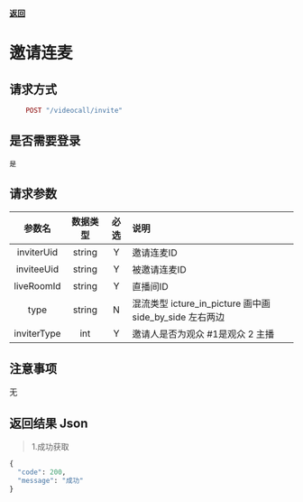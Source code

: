 [**返回**](https://github.com/ccba/aliyun-live-appserver-doc#videocall)

# 邀请连麦

## 请求方式 ##
```ruby
    POST "/videocall/invite"
```
## 是否需要登录 ##
    是

## 请求参数 ##

参数名|数据类型|必选|说明
:------:|:------:|:------:|:------
inviterUid|string|Y|邀请连麦ID
inviteeUid |string|Y|被邀请连麦ID
liveRoomId |string|Y|直播间ID
type|string|N|混流类型 icture_in_picture 画中画  side_by_side 左右两边
inviterType|int|Y|邀请人是否为观众 #1是观众 2 主播

## 注意事项 ##
   无

## 返回结果 Json ##
>1.成功获取
```python
{
  "code": 200,
  "message": "成功"
}
```
